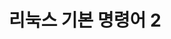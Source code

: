 ---
layout: single
title:  "리눅스 기본 명령어 2"
categories: Linux
tag: [Linux]
toc: true
toc_label: 목차
author_profile: false
---